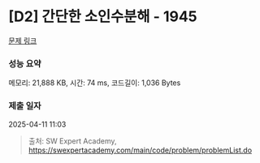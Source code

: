 # [D2] 간단한 소인수분해 - 1945 

[문제 링크](https://swexpertacademy.com/main/code/problem/problemDetail.do?contestProbId=AV5Pl0Q6ANQDFAUq) 

### 성능 요약

메모리: 21,888 KB, 시간: 74 ms, 코드길이: 1,036 Bytes

### 제출 일자

2025-04-11 11:03



> 출처: SW Expert Academy, https://swexpertacademy.com/main/code/problem/problemList.do
